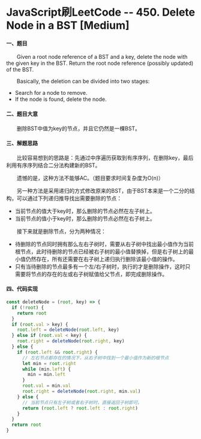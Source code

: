 # JavaScript刷LeetCode -- 450. Delete Node in a BST [Medium]

#### 一、题目

  &emsp;&emsp;Given a root node reference of a BST and a key, delete the node with the given key in the BST. Return the root node reference (possibly updated) of the BST.

  &emsp;&emsp;Basically, the deletion can be divided into two stages:

  - Search for a node to remove.
  - If the node is found, delete the node.

#### 二、题目大意

  &emsp;&emsp;删除BST中值为key的节点，并且它仍然是一棵BST。

#### 三、解题思路

  &emsp;&emsp;比较容易想到的思路是：先通过中序遍历获取到有序序列，在删除key，最后利用有序序列结合二分法构建新的BST。

  &emsp;&emsp;遗憾的是，这种方法不能够AC。（题目要求时间复杂度为O(n)）

  &emsp;&emsp;另一种方法是采用递归的方式修改原来的BST，由于BST本来是一个二分的结构，可以通过下列递归推导找出需要删除的节点：

  - 当前节点的值大于key时，那么删除的节点必然在左子树上。
  - 当前节点的值小于key时，那么删除的节点必然在右子树上。

  &emsp;&emsp;接下来就是删除节点，分为两种情况：

  - 待删除的节点同时拥有那么左右子树时，需要从右子树中找出最小值作为当前根节点，此时待删除的节点已经被右子树的最小值替换掉，但是右子树上的最小值仍然存在，所有还需要在右子树上递归执行删除该最小值的操作。
  - 只有当待删除的节点最多有一个左/右子树时，执行的才是删除操作，这时只需要将节点的存在的左或右子树赋值给父节点，即完成删除操作。

#### 四、代码实现

```JavaScript
const deleteNode = (root, key) => {
  if (!root) {
    return root
  }
  if (root.val > key) {
    root.left = deleteNode(root.left, key)
  } else if (root.val < key) {
    root.right = deleteNode(root.right, key)
  } else {
    if (root.left && root.right) {
      // 左右节点都存在的情况下，从右子树中找到一个最小值作为新的根节点
      let min = root.right
      while (min.left) {
        min = min.left
      }
      root.val = min.val
      root.right = deleteNode(root.right, min.val)
    } else {
      // 当前节点只有左子树或者右子树时，直接返回子树即可。
      return (root.left ? root.left : root.right)
    }
  }
  return root
}
```